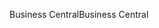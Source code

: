 <span data-ttu-id="5574d-101">Business Central</span><span class="sxs-lookup"><span data-stu-id="5574d-101">Business Central</span></span>
